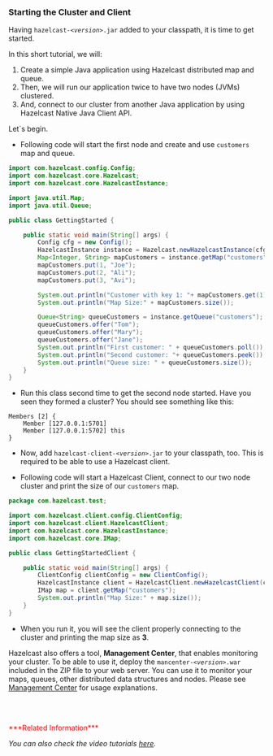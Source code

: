 
### Starting the Cluster and Client


Having `hazelcast-`*`<version>`*`.jar` added to your classpath, it is time to get started. 

In this short tutorial, we will:

1.	Create a simple Java application using Hazelcast distributed map and queue. 
2.	Then, we will run our application twice to have two nodes (JVMs) clustered. 
3.	And, connect to our cluster from another Java application by using Hazelcast Native Java Client API.

Let`s begin.


-	Following code will start the first node and create and use `customers` map and queue.

```java
import com.hazelcast.config.Config;
import com.hazelcast.core.Hazelcast;
import com.hazelcast.core.HazelcastInstance;

import java.util.Map;
import java.util.Queue;

public class GettingStarted {

    public static void main(String[] args) {
        Config cfg = new Config();
        HazelcastInstance instance = Hazelcast.newHazelcastInstance(cfg);
        Map<Integer, String> mapCustomers = instance.getMap("customers");
        mapCustomers.put(1, "Joe");
        mapCustomers.put(2, "Ali");
        mapCustomers.put(3, "Avi");

        System.out.println("Customer with key 1: "+ mapCustomers.get(1));
        System.out.println("Map Size:" + mapCustomers.size());

        Queue<String> queueCustomers = instance.getQueue("customers");
        queueCustomers.offer("Tom");
        queueCustomers.offer("Mary");
        queueCustomers.offer("Jane");
        System.out.println("First customer: " + queueCustomers.poll());
        System.out.println("Second customer: "+ queueCustomers.peek());
        System.out.println("Queue size: " + queueCustomers.size());
    }
}
```
-   Run this class second time to get the second node started. Have you seen they formed a cluster? You should see something like this:

```
Members [2] {
    Member [127.0.0.1:5701]
    Member [127.0.0.1:5702] this
}                              
```

-   Now, add `hazelcast-client-`*`<version>`*`.jar` to your classpath, too. This is required to be able to use a Hazelcast client. 

-   Following code will start a Hazelcast Client, connect to our two node cluster and print the size of our `customers` map.

```java    
package com.hazelcast.test;

import com.hazelcast.client.config.ClientConfig;
import com.hazelcast.client.HazelcastClient;
import com.hazelcast.core.HazelcastInstance;
import com.hazelcast.core.IMap;

public class GettingStartedClient {

    public static void main(String[] args) {
        ClientConfig clientConfig = new ClientConfig();
        HazelcastInstance client = HazelcastClient.newHazelcastClient(clientConfig);
        IMap map = client.getMap("customers");
        System.out.println("Map Size:" + map.size());
    }
}
```
-   When you run it, you will see the client properly connecting to the cluster and printing the map size as **3**.

Hazelcast also offers a tool, **Management Center**, that enables monitoring your cluster. To be able to use it, deploy the `mancenter-`*`<version>`*`.war` included in the ZIP file to your web server. You can use it to monitor your maps, queues, other distributed data structures and nodes. Please see [Management Center](#management-center) for usage explanations.

<br> </br>

<font color="red">
***Related Information***
</font>

*You can also check the video tutorials [here](http://hazelcast.org/getting-started/).*

